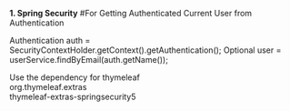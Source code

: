 

**1. Spring Security**
#For Getting Authenticated Current User from Authentication

Authentication auth = SecurityContextHolder.getContext().getAuthentication();
Optional<User> user = userService.findByEmail(auth.getName());

Use the dependency for thymeleaf
<dependency>  
 <groupId>org.thymeleaf.extras</groupId>  
 <artifactId>thymeleaf-extras-springsecurity5</artifactId>  
</dependency>




<!--stackedit_data:
eyJoaXN0b3J5IjpbNTY5OTkxMzc0LC0xNTExNjE2MTA0LDMzMT
kwNjMwNywtMjEzOTM5NjY4N119
-->